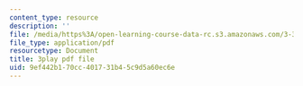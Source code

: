 ```yaml
---
content_type: resource
description: ''
file: /media/https%3A/open-learning-course-data-rc.s3.amazonaws.com/3-320-atomistic-computer-modeling-of-materials-sma-5107-spring-2005/9ef442b170cc401731b45c9d5a60ec6e_kHdqdTe7G44.pdf
file_type: application/pdf
resourcetype: Document
title: 3play pdf file
uid: 9ef442b1-70cc-4017-31b4-5c9d5a60ec6e
---
```

